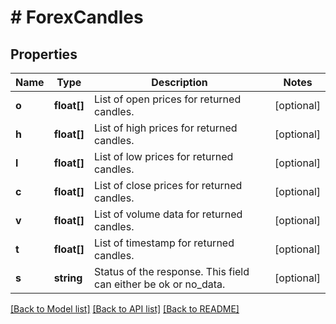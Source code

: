 # # ForexCandles

## Properties

Name | Type | Description | Notes
------------ | ------------- | ------------- | -------------
**o** | **float[]** | List of open prices for returned candles. | [optional]
**h** | **float[]** | List of high prices for returned candles. | [optional]
**l** | **float[]** | List of low prices for returned candles. | [optional]
**c** | **float[]** | List of close prices for returned candles. | [optional]
**v** | **float[]** | List of volume data for returned candles. | [optional]
**t** | **float[]** | List of timestamp for returned candles. | [optional]
**s** | **string** | Status of the response. This field can either be ok or no_data. | [optional]

[[Back to Model list]](../../README.md#models) [[Back to API list]](../../README.md#endpoints) [[Back to README]](../../README.md)
